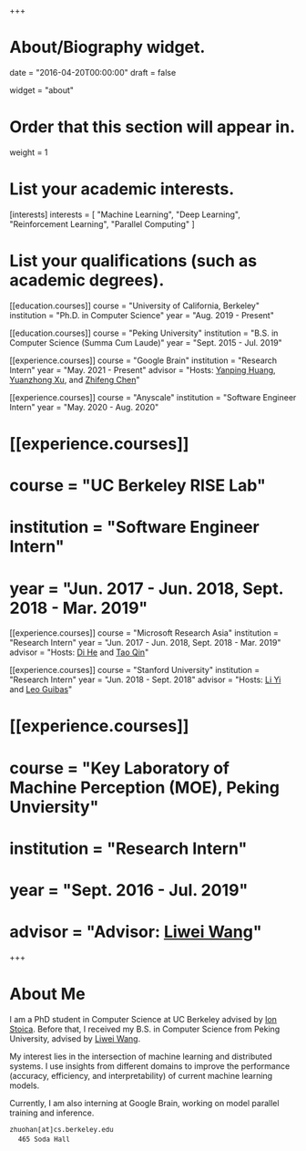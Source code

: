 +++
# About/Biography widget.

date = "2016-04-20T00:00:00"
draft = false

widget = "about"

# Order that this section will appear in.
weight = 1

# List your academic interests.
[interests]
  interests = [
    "Machine Learning",
    "Deep Learning",
    "Reinforcement Learning",
    "Parallel Computing"
  ]

# List your qualifications (such as academic degrees).

[[education.courses]]
  course = "University of California, Berkeley"
  institution = "Ph.D. in Computer Science"
  year = "Aug. 2019 - Present"

[[education.courses]]
  course = "Peking University"
  institution = "B.S. in Computer Science (Summa Cum Laude)"
  year = "Sept. 2015 - Jul. 2019"

[[experience.courses]]
  course = "Google Brain"
  institution = "Research Intern"
  year = "May. 2021 - Present"
  advisor = "Hosts: [Yanping Huang](https://scholar.google.com/citations?user=uEtBQScAAAAJ&hl=en), [Yuanzhong Xu](https://scholar.google.com/citations?user=KzRHnx0AAAAJ&hl=en), and [Zhifeng Chen](https://scholar.google.com/citations?user=EemUE4gAAAAJ&hl=en)"

[[experience.courses]]
  course = "Anyscale"
  institution = "Software Engineer Intern"
  year = "May. 2020 - Aug. 2020"

# [[experience.courses]]
#   course = "UC Berkeley RISE Lab"
#   institution = "Software Engineer Intern"
#   year = "Jun. 2017 - Jun. 2018, Sept. 2018 - Mar. 2019"

[[experience.courses]]
  course = "Microsoft Research Asia"
  institution = "Research Intern"
  year = "Jun. 2017 - Jun. 2018, Sept. 2018 - Mar. 2019"
  advisor = "Hosts: [Di He](https://www.microsoft.com/en-us/research/people/dihe/) and [Tao Qin](https://www.microsoft.com/en-us/research/people/taoqin/)"

[[experience.courses]]
  course = "Stanford University"
  institution = "Research Intern"
  year = "Jun. 2018 - Sept. 2018"
  advisor = "Hosts: [Li Yi](https://cs.stanford.edu/~ericyi/) and [Leo Guibas](https://geometry.stanford.edu/member/guibas/)"

# [[experience.courses]]
#   course = "Key Laboratory of Machine Perception (MOE), Peking Unviersity"
#   institution = "Research Intern"
#   year = "Sept. 2016 - Jul. 2019"
#   advisor = "Advisor: [Liwei Wang](http://www.liweiwang-pku.com/)"

+++

# About Me

I am a PhD student in Computer Science at UC Berkeley advised by [Ion Stoica](https://people.eecs.berkeley.edu/~istoica/).  Before that, I received my B.S. in Computer Science from Peking University, advised by [Liwei Wang](http://www.liweiwang-pku.com/).

My interest lies in the intersection of machine learning and distributed systems. I use insights from different domains to improve the performance (accuracy, efficiency, and interpretability) of current machine learning models.

Currently, I am also interning at Google Brain, working on model parallel training and inference.

  <i class="fa fa fa-envelope"></i><small><samp> zhuohan[at]cs.berkeley.edu</samp> </small><br>
  &nbsp;<i class="fa fa fa-map-marker"></i>&nbsp;<small><samp> 465 Soda Hall</samp> </small>
